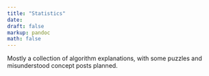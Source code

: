 ```yaml
---
title: "Statistics"
date:
draft: false
markup: pandoc
math: false
---
```


Mostly a collection of algorithm explanations, with some puzzles and misunderstood concept posts planned.

